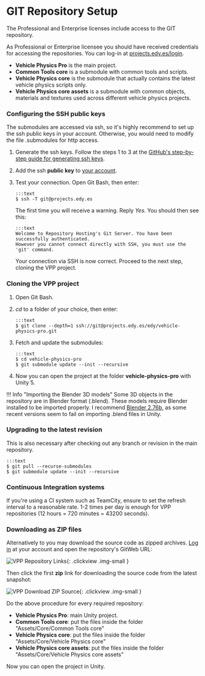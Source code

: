 # GIT Repository Setup

The Professional and Enterprise licenses include access to the GIT repository.

As Professional or Enterprise licensee you should have received credentials for accessing the
repositories. You can log-in at [projects.edy.es/login](http://projects.edy.es/login).

- **Vehicle Physics Pro** is the main project.
- **Common Tools core** is a submodule with common tools and scripts.
- **Vehicle Physics core** is the submodule that actually contains the latest vehicle physics
scripts only.
- **Vehicle Physics core assets** is a submodule with common objects, materials and textures used
across different vehicle physics projects.

### Configuring the SSH public keys

The submodules are accessed via ssh, so it's highly recommend to set up the ssh public keys in your
account. Otherwise, you would need to modify the file .submodules for http access.

1.	Generate the ssh keys. Follow the steps 1 to 3 at the [GitHub's step-by-step guide for
generating ssh keys](https://help.github.com/articles/generating-ssh-keys/).

2.	Add the ssh **public key** to [your account](http://projects.edy.es/users/my_profile#public_keys).

3.	Test your connection. Open Git Bash, then enter:

		:::text
		$ ssh -T git@projects.edy.es

	The first time you will receive a warning. Reply _Yes_. You should then see this:

		:::text
		Welcome to Repository Hosting's Git Server. You have been successfully authenticated.
		However you cannot connect directly with SSH, you must use the 'git' command.

	Your connection via SSH is now correct. Proceed to the next step, cloning the VPP project.

### Cloning the VPP project

1.	Open Git Bash.

2.	_cd_ to a folder of your choice, then enter:

		:::text
		$ git clone --depth=1 ssh://git@projects.edy.es/edy/vehicle-physics-pro.git

3. 	Fetch and update the submodules:

		:::text
		$ cd vehicle-physics-pro
		$ git submodule update --init --recursive

3.	Now you can open the project at the folder **vehicle-physics-pro** with Unity 5.

!!! Info "Importing the Blender 3D models"
	Some 3D objects in the repository are in Blender format (.blend). These models require Blender
	installed to be imported properly. I recommend [Blender 2.76b](http://download.blender.org/release/Blender2.76/),
	as some recent versions seem to fail on importing .blend files in Unity.

### Upgrading to the latest revision

This is also necessary after checking out any branch or revision in the main repository.

	:::text
	$ git pull --recurse-submodules
	$ git submodule update --init --recursive

### Continuous Integration systems

If you're using a CI system such as TeamCity, ensure to set the refresh interval to a reasonable
rate. 1-2 times per day is enough for VPP repositories (12 hours = 720 minutes = 43200 seconds).

### Downloading as ZIP files

Alternatively to you may download the source code as zipped archives. [Log in](http://projects.edy.es/login)
at your account and open the repository's GitWeb URL:

![VPP Repository Links](/img/advanced/vpp-download-zip-source-repo-links.png){: .clickview .img-small }

Then click the first **zip** link for downloading the source code from the latest snapshot:

![VPP Download ZIP Source](/img/advanced/vpp-download-zip-source.png){: .clickview .img-small }

Do the above procedure for every required repository:

- **Vehicle Physics Pro**: main Unity project.
- **Common Tools core**: put the files inside the folder "Assets/Core/Common Tools core"
- **Vehicle Physics core**: put the files inside the folder "Assets/Core/Vehicle Physics core"
- **Vehicle Physics core assets**: put the files inside the folder "Assets/Core/Vehicle Physics core assets"

Now you can open the project in Unity.